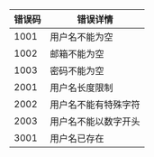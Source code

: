 | 错误码  | 错误详情       |
| ---- | ---------- |
| 1001 | 用户名不能为空    |
| 1002 | 邮箱不能为空     |
| 1003 | 密码不能为空     |
| 2001 | 用户名长度限制    |
| 2002 | 用户名不能有特殊字符 |
| 2003 | 用户名不能以数字开头 |
| 3001 | 用户名已存在     |

